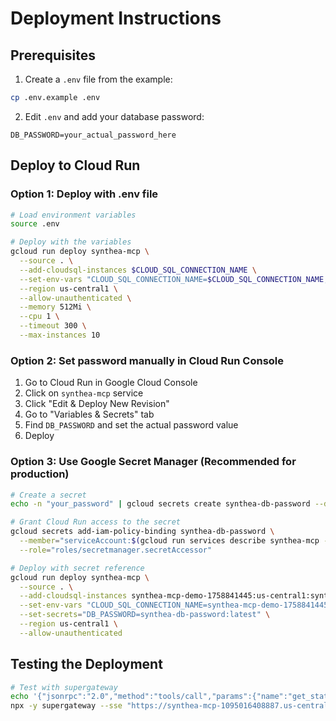# Deployment Instructions

## Prerequisites

1. Create a `.env` file from the example:
```bash
cp .env.example .env
```

2. Edit `.env` and add your database password:
```
DB_PASSWORD=your_actual_password_here
```

## Deploy to Cloud Run

### Option 1: Deploy with .env file
```bash
# Load environment variables
source .env

# Deploy with the variables
gcloud run deploy synthea-mcp \
  --source . \
  --add-cloudsql-instances $CLOUD_SQL_CONNECTION_NAME \
  --set-env-vars "CLOUD_SQL_CONNECTION_NAME=$CLOUD_SQL_CONNECTION_NAME,DB_USER=$DB_USER,DB_PASSWORD=$DB_PASSWORD,DB_NAME=$DB_NAME" \
  --region us-central1 \
  --allow-unauthenticated \
  --memory 512Mi \
  --cpu 1 \
  --timeout 300 \
  --max-instances 10
```

### Option 2: Set password manually in Cloud Run Console
1. Go to Cloud Run in Google Cloud Console
2. Click on `synthea-mcp` service
3. Click "Edit & Deploy New Revision"
4. Go to "Variables & Secrets" tab
5. Find `DB_PASSWORD` and set the actual password value
6. Deploy

### Option 3: Use Google Secret Manager (Recommended for production)
```bash
# Create a secret
echo -n "your_password" | gcloud secrets create synthea-db-password --data-file=-

# Grant Cloud Run access to the secret
gcloud secrets add-iam-policy-binding synthea-db-password \
  --member="serviceAccount:$(gcloud run services describe synthea-mcp --region us-central1 --format='value(spec.template.spec.serviceAccountName)')" \
  --role="roles/secretmanager.secretAccessor"

# Deploy with secret reference
gcloud run deploy synthea-mcp \
  --source . \
  --add-cloudsql-instances synthea-mcp-demo-1758841445:us-central1:synthea-db \
  --set-env-vars "CLOUD_SQL_CONNECTION_NAME=synthea-mcp-demo-1758841445:us-central1:synthea-db,DB_USER=synthea-user,DB_NAME=synthea" \
  --set-secrets="DB_PASSWORD=synthea-db-password:latest" \
  --region us-central1 \
  --allow-unauthenticated
```

## Testing the Deployment

```bash
# Test with supergateway
echo '{"jsonrpc":"2.0","method":"tools/call","params":{"name":"get_statistics","arguments":{}},"id":1}' | \
npx -y supergateway --sse "https://synthea-mcp-1095016408887.us-central1.run.app/sse" --outputTransport stdio
```